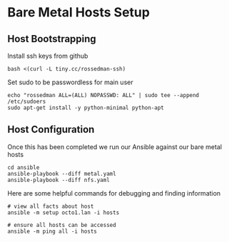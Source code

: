 # Bare Metal Hosts Setup

## Host Bootstrapping

Install ssh keys from github

```
bash <(curl -L tiny.cc/rossedman-ssh)
```

Set sudo to be passwordless for main user

```
echo "rossedman ALL=(ALL) NOPASSWD: ALL" | sudo tee --append /etc/sudoers
sudo apt-get install -y python-minimal python-apt
```

## Host Configuration

Once this has been completed we run our Ansible against our bare metal hosts

```
cd ansible
ansible-playbook --diff metal.yaml
ansible-playbook --diff nfs.yaml
```

Here are some helpful commands for debugging and finding information

```
# view all facts about host
ansible -m setup octo1.lan -i hosts

# ensure all hosts can be accessed
ansible -m ping all -i hosts
```